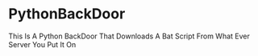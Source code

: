 # PythonBackDoor
This Is A Python BackDoor That Downloads A Bat Script From What Ever Server You Put It On
